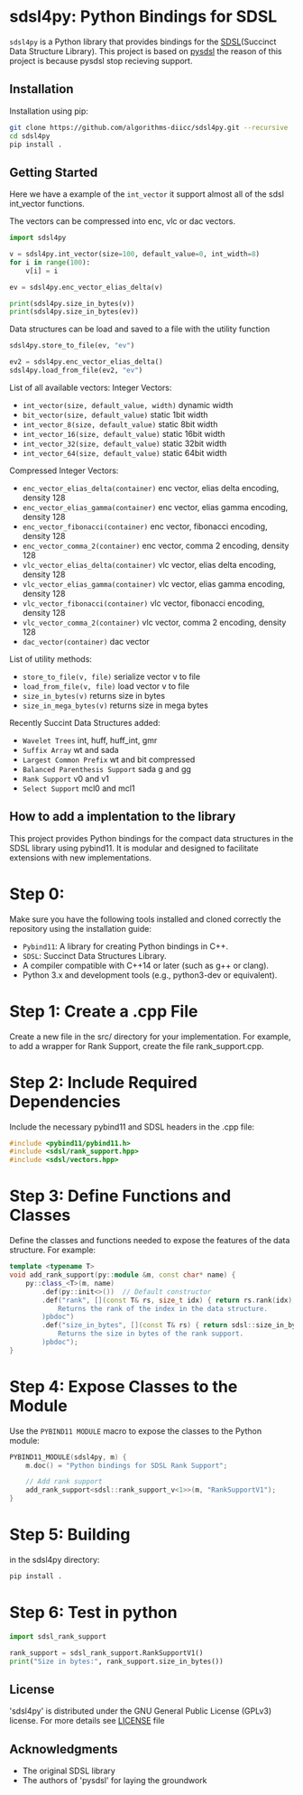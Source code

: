 # sdsl4py: Python Bindings for SDSL
`sdsl4py` is a Python library that provides bindings for the [SDSL][SDSL](Succinct Data Structure Library).
This project is based on [pysdsl][pysdsl] the reason of this project is because pysdsl stop recieving support.

## Installation         
Installation using pip:

```sh
git clone https://github.com/algorithms-diicc/sdsl4py.git --recursive
cd sdsl4py
pip install .
```

## Getting Started
Here we have a example of the `int_vector` it support almost all 
of the sdsl int_vector functions. 

The vectors can be compressed into enc, vlc or dac vectors.

```python
import sdsl4py

v = sdsl4py.int_vector(size=100, default_value=0, int_width=8)
for i in range(100):
    v[i] = i

ev = sdsl4py.enc_vector_elias_delta(v)

print(sdsl4py.size_in_bytes(v))
print(sdsl4py.size_in_bytes(ev))
```

Data structures can be load and saved to a file with the utility function
```python
sdsl4py.store_to_file(ev, "ev")

ev2 = sdsl4py.enc_vector_elias_delta()
sdsl4py.load_from_file(ev2, "ev")
```

List of all available vectors:
Integer Vectors:
* `int_vector(size, default_value, width)` dynamic width
* `bit_vector(size, default_value)` static 1bit width
* `int_vector_8(size, default_value)` static 8bit width
* `int_vector_16(size, default_value)` static 16bit width
* `int_vector_32(size, default_value)` static 32bit width
* `int_vector_64(size, default_value)` static 64bit width

Compressed Integer Vectors:
* `enc_vector_elias_delta(container)` enc vector, elias delta encoding, density 128
* `enc_vector_elias_gamma(container)` enc vector, elias gamma encoding, density 128
* `enc_vector_fibonacci(container)` enc vector, fibonacci encoding, density 128
* `enc_vector_comma_2(container)` enc vector, comma 2 encoding, density 128
* `vlc_vector_elias_delta(container)` vlc vector, elias delta encoding, density 128
* `vlc_vector_elias_gamma(container)` vlc vector, elias gamma encoding, density 128
* `vlc_vector_fibonacci(container)` vlc vector, fibonacci encoding, density 128
* `vlc_vector_comma_2(container)` vlc vector, comma 2 encoding, density 128
* `dac_vector(container)` dac vector


List of utility methods:
* `store_to_file(v, file)` serialize vector v to file
* `load_from_file(v, file)` load vector v to file
* `size_in_bytes(v)` returns size in bytes
* `size_in_mega_bytes(v)` returns size in mega bytes

Recently Succint Data Structures added:
* `Wavelet Trees` int, huff, huff_int, gmr
* `Suffix Array` wt and sada
* `Largest Common Prefix` wt and bit compressed
* `Balanced Parenthesis Support` sada g and gg
* `Rank Support` v0 and v1 
* `Select Support` mcl0 and mcl1

## How to add a implentation to the library
This project provides Python bindings for the compact data structures in the SDSL library using pybind11. It is modular and designed to facilitate extensions with new implementations.
# Step 0:
Make sure you have the following tools installed and cloned correctly the repository using the installation guide:
* `Pybind11`: A library for creating Python bindings in C++.
* `SDSL`: Succinct Data Structures Library.
* A compiler compatible with C++14 or later (such as g++ or clang).
* Python 3.x and development tools (e.g., python3-dev or equivalent).
# Step 1: Create a .cpp File
Create a new file in the src/ directory for your implementation. For example, to add a wrapper for Rank Support, create the file rank_support.cpp.
# Step 2: Include Required Dependencies
Include the necessary pybind11 and SDSL headers in the .cpp file:
```cpp
#include <pybind11/pybind11.h>
#include <sdsl/rank_support.hpp>
#include <sdsl/vectors.hpp>
```
# Step 3: Define Functions and Classes
Define the classes and functions needed to expose the features of the data structure. For example:
```cpp
template <typename T>
void add_rank_support(py::module &m, const char* name) {
    py::class_<T>(m, name)
        .def(py::init<>())  // Default constructor
        .def("rank", [](const T& rs, size_t idx) { return rs.rank(idx); }, R"pbdoc(
            Returns the rank of the index in the data structure.
        )pbdoc")
        .def("size_in_bytes", [](const T& rs) { return sdsl::size_in_bytes(rs); }, R"pbdoc(
            Returns the size in bytes of the rank support.
        )pbdoc");
}
```
# Step 4: Expose Classes to the Module
Use the `PYBIND11 MODULE` macro to expose the classes to the Python module:
```cpp
PYBIND11_MODULE(sdsl4py, m) {
    m.doc() = "Python bindings for SDSL Rank Support";

    // Add rank support
    add_rank_support<sdsl::rank_support_v<1>>(m, "RankSupportV1");
}
```
# Step 5: Building
in the sdsl4py directory:
```bash
pip install .
```

# Step 6: Test in python
```python
import sdsl_rank_support

rank_support = sdsl_rank_support.RankSupportV1()
print("Size in bytes:", rank_support.size_in_bytes())
```


## License
'sdsl4py' is distributed under the GNU General Public License (GPLv3) 
license. For more details see [LICENSE][LICENSE] file

## Acknowledgments
* The original SDSL library
* The authors of 'pysdsl' for laying the groundwork

[SDSL]: https://github.com/simongog/sdsl-lite
[pysdsl]: https://github.com/QratorLabs/pysdsl.git
[LICENSE]: https://github.com/algorithms-diicc/sdsl4py/blob/main/LICENSE
